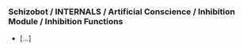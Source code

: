 ### Schizobot / INTERNALS / Artificial Conscience / Inhibition Module / Inhibition Functions
* [...]
